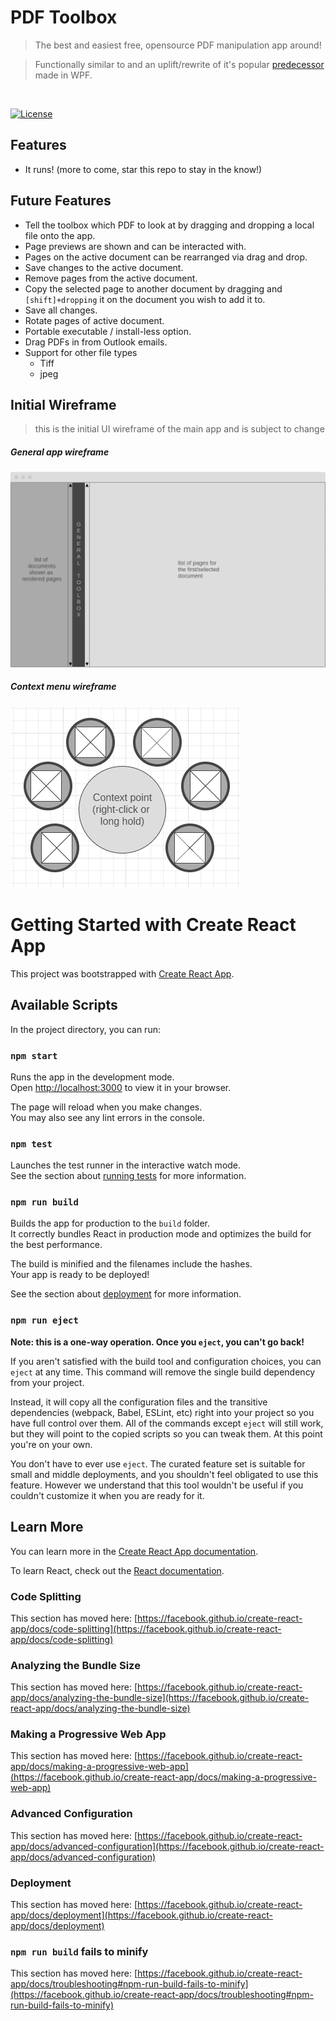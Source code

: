 # PDF Toolbox
> The best and easiest free, opensource PDF manipulation app around!

> Functionally similar to and an uplift/rewrite of it's popular [predecessor](https://github.com/Cheeseman5/PDF-Toolbox) made in WPF.
<br>


[![License](http://img.shields.io/:license-mit-blue.svg?style=flat-square)](http://badges.mit-license.org) 

## Features
- It runs! (more to come, star this repo to stay in the know!)

## Future Features
- Tell the toolbox which PDF to look at by dragging and dropping a local file onto the app.
- Page previews are shown and can be interacted with.
- Pages on the active document can be rearranged via drag and drop.
- Save changes to the active document.
- Remove pages from the active document.
- Copy the selected page to another document by dragging and `[shift]+dropping` it on the document you wish to add it to.
- Save all changes.
- Rotate pages of active document.
- Portable executable / install-less option.
- Drag PDFs in from Outlook emails.
- Support for other file types
  - Tiff
  - jpeg

## Initial Wireframe
> this is the initial UI wireframe of the main app and is subject to change

##### General app wireframe
[![overview-wireframe PNG](https://github.com/Cheeseman5/PdfToolbox/blob/master/docs/images/layout_wireframe_initial_overview.PNG?raw=true)]()
##### Context menu wireframe
[![menu-context-wireframe PNG](https://github.com/Cheeseman5/PdfToolbox/blob/master/docs/images/layout_wireframe_initial_menu_context.PNG?raw=true)]()

# Getting Started with Create React App

This project was bootstrapped with [Create React App](https://github.com/facebook/create-react-app).

## Available Scripts

In the project directory, you can run:

### `npm start`

Runs the app in the development mode.\
Open [http://localhost:3000](http://localhost:3000) to view it in your browser.

The page will reload when you make changes.\
You may also see any lint errors in the console.

### `npm test`

Launches the test runner in the interactive watch mode.\
See the section about [running tests](https://facebook.github.io/create-react-app/docs/running-tests) for more information.

### `npm run build`

Builds the app for production to the `build` folder.\
It correctly bundles React in production mode and optimizes the build for the best performance.

The build is minified and the filenames include the hashes.\
Your app is ready to be deployed!

See the section about [deployment](https://facebook.github.io/create-react-app/docs/deployment) for more information.

### `npm run eject`

**Note: this is a one-way operation. Once you `eject`, you can't go back!**

If you aren't satisfied with the build tool and configuration choices, you can `eject` at any time. This command will remove the single build dependency from your project.

Instead, it will copy all the configuration files and the transitive dependencies (webpack, Babel, ESLint, etc) right into your project so you have full control over them. All of the commands except `eject` will still work, but they will point to the copied scripts so you can tweak them. At this point you're on your own.

You don't have to ever use `eject`. The curated feature set is suitable for small and middle deployments, and you shouldn't feel obligated to use this feature. However we understand that this tool wouldn't be useful if you couldn't customize it when you are ready for it.

## Learn More

You can learn more in the [Create React App documentation](https://facebook.github.io/create-react-app/docs/getting-started).

To learn React, check out the [React documentation](https://reactjs.org/).

### Code Splitting

This section has moved here: [https://facebook.github.io/create-react-app/docs/code-splitting](https://facebook.github.io/create-react-app/docs/code-splitting)

### Analyzing the Bundle Size

This section has moved here: [https://facebook.github.io/create-react-app/docs/analyzing-the-bundle-size](https://facebook.github.io/create-react-app/docs/analyzing-the-bundle-size)

### Making a Progressive Web App

This section has moved here: [https://facebook.github.io/create-react-app/docs/making-a-progressive-web-app](https://facebook.github.io/create-react-app/docs/making-a-progressive-web-app)

### Advanced Configuration

This section has moved here: [https://facebook.github.io/create-react-app/docs/advanced-configuration](https://facebook.github.io/create-react-app/docs/advanced-configuration)

### Deployment

This section has moved here: [https://facebook.github.io/create-react-app/docs/deployment](https://facebook.github.io/create-react-app/docs/deployment)

### `npm run build` fails to minify

This section has moved here: [https://facebook.github.io/create-react-app/docs/troubleshooting#npm-run-build-fails-to-minify](https://facebook.github.io/create-react-app/docs/troubleshooting#npm-run-build-fails-to-minify)
